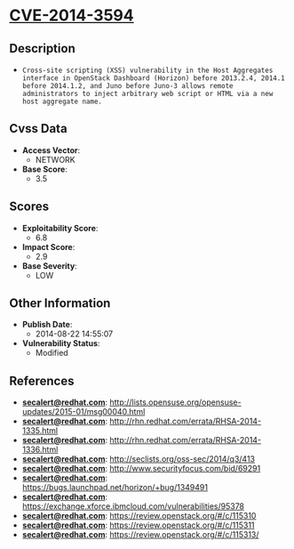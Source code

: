 
# [CVE-2014-3594](https://cve.mitre.org/cgi-bin/cvename.cgi?name=CVE-2014-3594)

## Description

- `Cross-site scripting (XSS) vulnerability in the Host Aggregates interface in OpenStack Dashboard (Horizon) before 2013.2.4, 2014.1 before 2014.1.2, and Juno before Juno-3 allows remote administrators to inject arbitrary web script or HTML via a new host aggregate name.`

## Cvss Data

- **Access Vector**:
  - NETWORK
- **Base Score**:
  - 3.5

## Scores

- **Exploitability Score**:
  - 6.8
- **Impact Score**:
  - 2.9
- **Base Severity**:
  - LOW

## Other Information

- **Publish Date**:
  - 2014-08-22 14:55:07
- **Vulnerability Status**:
  - Modified

## References

- **secalert@redhat.com**: http://lists.opensuse.org/opensuse-updates/2015-01/msg00040.html
- **secalert@redhat.com**: http://rhn.redhat.com/errata/RHSA-2014-1335.html
- **secalert@redhat.com**: http://rhn.redhat.com/errata/RHSA-2014-1336.html
- **secalert@redhat.com**: http://seclists.org/oss-sec/2014/q3/413
- **secalert@redhat.com**: http://www.securityfocus.com/bid/69291
- **secalert@redhat.com**: https://bugs.launchpad.net/horizon/+bug/1349491
- **secalert@redhat.com**: https://exchange.xforce.ibmcloud.com/vulnerabilities/95378
- **secalert@redhat.com**: https://review.openstack.org/#/c/115310
- **secalert@redhat.com**: https://review.openstack.org/#/c/115311
- **secalert@redhat.com**: https://review.openstack.org/#/c/115313/
